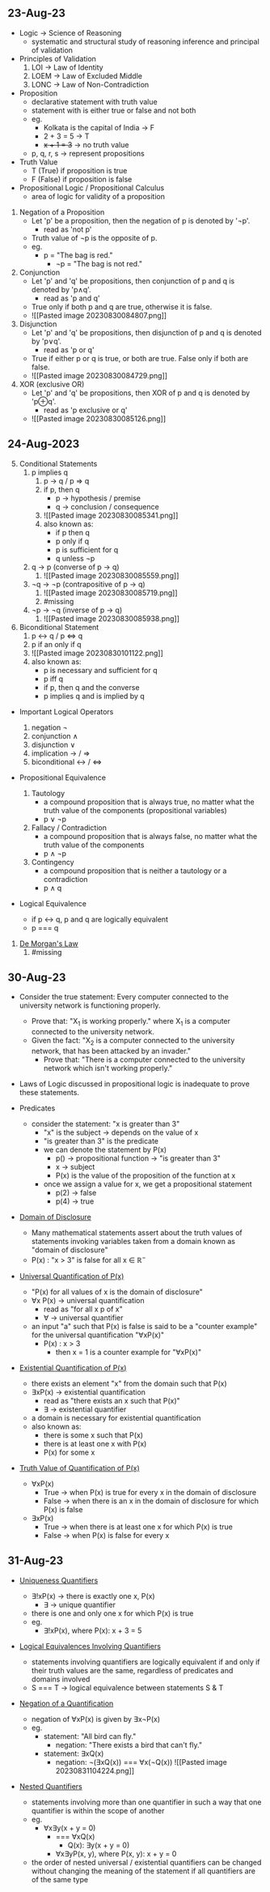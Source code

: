## 23-Aug-23

- Logic -> Science of Reasoning
	- systematic and structural study of reasoning inference and principal of validation
- Principles of Validation
	1) LOI -> Law of Identity
	2) LOEM -> Law of Excluded Middle
	3) LONC -> Law of Non-Contradiction
- Proposition
	- declarative statement with truth value
	- statement with is either true or false and not both
	- eg.
		- Kolkata is the capital of India -> F
		- 2 + 3 = 5 -> T
		- ~~x + 1 = 3~~ -> no truth value
	- p, q, r, s -> represent propositions
- Truth Value
	- T (True) if proposition is true
	- F (False) if proposition is false
- Propositional Logic / Propositional Calculus
	- area of logic for validity of a proposition

 1) Negation of a Proposition
	 - Let 'p' be a proposition, then the negation of p is denoted by '¬p'.
		 - read as 'not p'
	 - Truth value of ¬p is the opposite of p.
	 - eg.
		 - p = "The bag is red."
			 - ¬p = "The bag is not red."
2) Conjunction
	- Let 'p' and 'q' be propositions, then conjunction of p and q is denoted by 'p∧q'.
		- read as 'p and q'
	- True only if both p and q are true, otherwise it is false.
	- ![[Pasted image 20230830084807.png]]
3) Disjunction
	- Let 'p' and 'q' be propositions, then disjunction of p and q is denoted by 'p∨q'.
		- read as 'p or q'
	- True if either p or q is true, or both are true. False only if both are false.
	- ![[Pasted image 20230830084729.png]]
4) XOR (exclusive OR)
	- Let 'p' and 'q' be propositions, then XOR of p and q is denoted by 'p⊕q'.
		- read as 'p exclusive or q'
	- ![[Pasted image 20230830085126.png]]
## 24-Aug-2023
5) Conditional Statements
	1) p implies q
		1) p -> q / p => q
		2) if p, then q
			- p -> hypothesis / premise
			- q -> conclusion / consequence
		3) ![[Pasted image 20230830085341.png]]
		4) also known as:
			- if p then q
			- p only if q
			- p is sufficient for q
			- q unless ¬p
	2) q -> p (converse of p -> q)
		1) ![[Pasted image 20230830085559.png]]
	3) ¬q -> ¬p (contrapositive of p -> q)
		1) ![[Pasted image 20230830085719.png]]
		2) #missing
	4) ¬p -> ¬q (inverse of p -> q)
		1) ![[Pasted image 20230830085938.png]]
6) Biconditional Statement
	1) p <-> q / p <=> q
	2) p if an only if q
	3) ![[Pasted image 20230830101122.png]]
	4) also known as:
		- p is necessary and sufficient for q
		- p iff q
		- if p, then q and the converse
		- p implies q and is implied by q

- Important Logical Operators
	1) negation ¬
	2) conjunction ∧
	3) disjunction ∨
	4) implication -> / =>
	5) biconditional <-> / <=>

- Propositional Equivalence
	1) Tautology
		- a compound proposition that is always true, no matter what the truth value of the components (propositional variables)
		- p ∨ ¬p
	2) Fallacy / Contradiction
		- a compound proposition that is always false, no matter what the truth value of the components
		- p ∧ ¬p
	3) Contingency
		- a compound proposition that is neither a tautology or a contradiction
		- p ∧ q

- Logical Equivalence
	- if p <-> q, p and q are logically equivalent
	- p === q

1) <u>De Morgan's Law</u>
	1) #missing
## 30-Aug-23
- Consider the true statement: Every computer connected to the university network is functioning properly.
	- Prove that: "X$_1$ is working properly." where X$_1$ is a computer connected to the university network.
	- Given the fact: "X$_2$ is a computer connected to the university network, that has been attacked by an invader."
		- Prove that: "There is a computer connected to the university network which isn't working properly."
- Laws of Logic discussed in propositional logic is inadequate to prove these statements.

- Predicates
	- consider the statement: "x is greater than 3"
		- "x" is the subject -> depends on the value of x
		- "is greater than 3" is the predicate
		- we can denote the statement by P(x)
			- p() -> propositional function -> "is greater than 3"
			- x -> subject
			- P(x) is the value of the proposition of the function at x
		- once we assign a value for x, we get a propositional statement
			- p(2) -> false
			- p(4) -> true

- <u>Domain of Disclosure</u>
	- Many mathematical statements assert about the truth values of statements invoking variables taken from a domain known as "domain of disclosure"
	- P(x) : "x > 3" is false for all x ∈ ℝ$^-$

- <u>Universal Quantification of P(x)</u>
	- "P(x) for all values of x is the domain of disclosure"
	- ∀x P(x) -> universal quantification
		- read as "for all x p of x"
		- ∀ -> universal quantifier
	- an input "a" such that P(x) is false is said to be a "counter example" for the universal quantification "∀xP(x)"
		- P(x) : x > 3
			- then x = 1 is a counter example for "∀xP(x)"

- <u>Existential Quantification of P(x)</u>
	- there exists an element "x" from the domain such that P(x)
	- ∃xP(x) -> existential quantification
		- read as "there exists an x such that P(x)"
		- ∃ -> existential quantifier
	- a domain is necessary for existential quantification
	- also known as:
		- there is some x such that P(x)
		- there is at least one x with P(x)
		- P(x) for some x

- <u>Truth Value of Quantification of P(x)</u>
	- ∀xP(x)
		- True -> when P(x) is true for every x in the domain of disclosure
		- False -> when there is an x in the domain of disclosure for which P(x) is false
	- ∃xP(x)
		- True -> when there is at least one x for which P(x) is true
		- False -> when P(x) is false for every x

## 31-Aug-23
- <u>Uniqueness Quantifiers</u>
	- ∃!xP(x) -> there is exactly one x, P(x)
		- ∃ -> unique quantifier
	- there is one and only one x for which P(x) is true
	- eg.
		- ∃!xP(x), where P(x): x + 3 = 5

- <u>Logical Equivalences Involving Quantifiers</u>
	- statements involving quantifiers are logically equivalent if and only if their truth values are the same, regardless of predicates and domains involved
	- S === T -> logical equivalence between statements S & T

- <u>Negation of a Quantification</u>
	- negation of ∀xP(x) is given by ∃x¬P(x)
	- eg.
		- statement: "All bird can fly."
			- negation: "There exists a bird that can't fly."
		- statement: ∃xQ(x)
			- negation: ¬(∃xQ(x)) === ∀x(¬Q(x))
	![[Pasted image 20230831104224.png]]

- <u>Nested Quantifiers</u>
	- statements involving more than one quantifier in such a way that one quantifier is within the scope of another
	- eg.
		- ∀x∃y(x + y = 0)
			- === ∀xQ(x)
				- Q(x): ∃y(x + y = 0)
			- ∀x∃yP(x, y), where P(x, y): x + y = 0
	- the order of nested universal / existential quantifiers can be changed without changing the meaning of the statement if all quantifiers are of the same type

